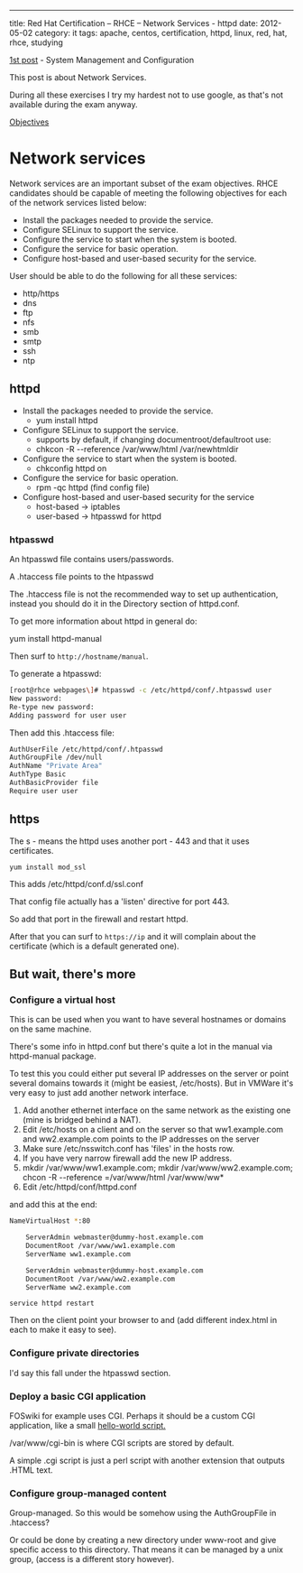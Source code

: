 ---
title: Red Hat Certification – RHCE – Network Services - httpd
date: 2012-05-02
category: it
tags: apache, centos, certification, httpd, linux, red, hat, rhce, studying

[1st post](https://www.guldmyr.com/red-hat-certification-rhce-system-configuration-and-management-2/ "1st post") \- System Management and Configuration

This post is about Network Services.

During all these exercises I try my hardest not to use google, as that's not available during the exam anyway.

[Objectives](https://www.redhat.com/training/courses/ex300/examobjective "on redhat.com")

# Network services

Network services are an important subset of the exam objectives. RHCE candidates should be capable of meeting the following objectives for each of the network services listed below:

- Install the packages needed to provide the service.
- Configure SELinux to support the service.
- Configure the service to start when the system is booted.
- Configure the service for basic operation.
- Configure host-based and user-based security for the service.

User should be able to do the following for all these services:

- http/https
- dns
- ftp
- nfs
- smb
- smtp
- ssh
- ntp

## httpd

- Install the packages needed to provide the service.
  - yum install httpd
- Configure SELinux to support the service.
  - supports by default, if changing documentroot/defaultroot use:
  - chkcon -R --reference /var/www/html /var/newhtmldir
- Configure the service to start when the system is booted.
  - chkconfig httpd on
- Configure the service for basic operation.
  - rpm -qc httpd (find config file)
- Configure host-based and user-based security for the service
  - host-based -> iptables
  - user-based -> htpasswd for httpd

### htpasswd

An htpasswd file contains users/passwords.

A .htaccess file points to the htpasswd

The .htaccess file is not the recommended way to set up authentication, instead you should do it in the Directory section of httpd.conf.

To get more information about httpd in general do:

yum install httpd-manual

Then surf to `http://hostname/manual`.

To generate a htpasswd:

```bash
[root@rhce webpages\]# htpasswd -c /etc/httpd/conf/.htpasswd user
New password:
Re-type new password:
Adding password for user user
```

Then add this .htaccess file:

```bash
AuthUserFile /etc/httpd/conf/.htpasswd
AuthGroupFile /dev/null
AuthName "Private Area"
AuthType Basic
AuthBasicProvider file
Require user user
```

## https

The s - means the httpd uses another port - 443 and that it uses certificates.

`yum install mod_ssl`

This adds /etc/httpd/conf.d/ssl.conf

That config file actually has a 'listen' directive for port 443.

So add that port in the firewall and restart httpd.

After that you can surf to `https://ip` and it will complain about the certificate (which is a default generated one).

## But wait, there's more

### Configure a virtual host

This is can be used when you want to have several hostnames or domains on the same machine.

There's some info in httpd.conf but there's quite a lot in the manual via httpd-manual package.

To test this you could either put several IP addresses on the server or point several domains towards it (might be easiest, /etc/hosts). But in VMWare it's very easy to just add another network interface.

1. Add another ethernet interface on the same network as the existing one (mine is bridged behind a NAT).
2. Edit /etc/hosts on a client and on the server so that ww1.example.com and ww2.example.com points to the IP addresses on the server
3. Make sure /etc/nsswitch.conf has 'files' in the hosts row.
4. If you have very narrow firewall add the new IP address.
5. mkdir /var/www/ww1.example.com; mkdir /var/www/ww2.example.com; chcon -R --reference =/var/www/html /var/www/ww\*
6. Edit /etc/httpd/conf/httpd.conf

and add this at the end:

```bash
NameVirtualHost *:80

    ServerAdmin webmaster@dummy-host.example.com
    DocumentRoot /var/www/ww1.example.com
    ServerName ww1.example.com

    ServerAdmin webmaster@dummy-host.example.com
    DocumentRoot /var/www/ww2.example.com
    ServerName ww2.example.com
```

`service httpd restart`

Then on the client point your browser to and (add different index.html in each to make it easy to see).

### Configure private directories

I'd say this fall under the htpasswd section.

### Deploy a basic CGI application

FOSwiki for example uses CGI. Perhaps it should be a custom CGI application, like a small [hello-world script.](http://www.lies.com/begperl/hello_cgi.html "simple cgi hello world script")

/var/www/cgi-bin is where CGI scripts are stored by default.

A simple .cgi script is just a perl script with another extension that outputs .HTML text.

### Configure group-managed content

Group-managed. So this would be somehow using the AuthGroupFile in .htaccess?

Or could be done by creating a new directory under www-root and give specific access to this directory. That means it can be managed by a unix group, (access is a different story however).
